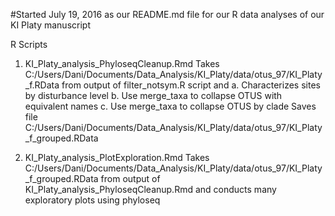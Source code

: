 #Started July 19, 2016 as our README.md file for our R data analyses of our KI Platy manuscript


R Scripts
1. KI_Platy_analysis_PhyloseqCleanup.Rmd Takes C:/Users/Dani/Documents/Data_Analysis/KI_Platy/data/otus_97/KI_Platy_f.RData from output of filter_notsym.R script and 
	a. Characterizes sites by disturbance level
	b. Use merge_taxa to collapse OTUS with equivalent names
	c. Use merge_taxa to collapse OTUS by clade
Saves file C:/Users/Dani/Documents/Data_Analysis/KI_Platy/data/otus_97/KI_Platy_f_grouped.RData

2. KI_Platy_analysis_PlotExploration.Rmd Takes C:/Users/Dani/Documents/Data_Analysis/KI_Platy/data/otus_97/KI_Platy_f_grouped.RData from output of KI_Platy_analysis_PhyloseqCleanup.Rmd and conducts many exploratory plots using phyloseq


